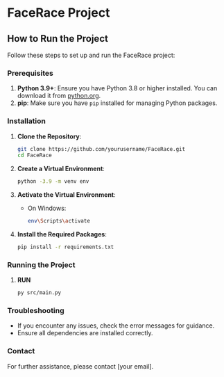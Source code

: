 # FaceRace Project

## How to Run the Project

Follow these steps to set up and run the FaceRace project:

### Prerequisites

1. **Python 3.9+**: Ensure you have Python 3.8 or higher installed. You can download it from [python.org](https://www.python.org/downloads/).
2. **pip**: Make sure you have `pip` installed for managing Python packages.

### Installation

1. **Clone the Repository**:
    ```sh
    git clone https://github.com/yourusername/FaceRace.git
    cd FaceRace
    ```

2. **Create a Virtual Environment**:
    ```sh
    python -3.9 -m venv env
    ```

3. **Activate the Virtual Environment**:
    - On Windows:
        ```sh
        env\Scripts\activate
        ```

4. **Install the Required Packages**:
    ```sh
    pip install -r requirements.txt
    ```

### Running the Project

1. **RUN**
    ```sh
    py src/main.py
    ```

### Troubleshooting

- If you encounter any issues, check the error messages for guidance.
- Ensure all dependencies are installed correctly.

### Contact

For further assistance, please contact [your email].
